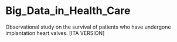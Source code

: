 # Big_Data_in_Health_Care
Observational study on the survival of patients who have undergone implantation heart valves. [ITA VERSION]
